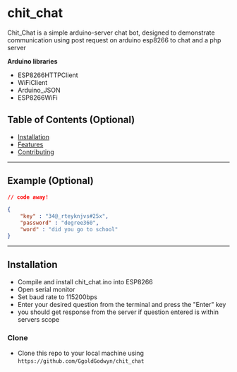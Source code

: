 # chit_chat
Chit_Chat is a simple arduino-server chat bot, designed to demonstrate communication using post request on arduino esp8266 to chat and a php server

**Arduino libraries**

- ESP8266HTTPClient
- WiFiClient
- Arduino_JSON
- ESP8266WiFi
## Table of Contents (Optional)

- [Installation](#installation)
- [Features](#features)
- [Contributing](#contributing)
---

## Example (Optional)

```json
// code away!

{
    "key" : "34@_rteyknjvs#25x",
    "password" : "degree360",
    "word" : "did you go to school"
}
```

---
## Installation

- Compile and install chit_chat.ino into ESP8266
- Open serial monitor
- Set baud rate to 115200bps
- Enter your desired question from the terminal and press the "Enter" key
- you should get response from the server if question entered is within servers scope

### Clone

- Clone this repo to your local machine using `https://github.com/GgoldGodwyn/chit_chat`
